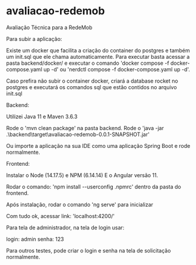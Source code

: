 # avaliacao-redemob
Avaliação Técnica para a RedeMob


Para subir a aplicação:

Existe um docker que facilita a criação do container do postgres e também um init.sql que ele chama automaticamente.
Para executar basta acessar a pasta backend/docker/ e executar o comando 'docker compose -f docker-compose.yaml up -d' ou 'nerdctl compose -f docker-compose.yaml up -d'.

Caso prefira não subir o container docker, criará a database rocket no postgres e executará os comandos sql que estão contidos no arquivo init.sql


Backend:

Utilizei Java 11 e Maven 3.6.3

Rode o 'mvn clean package' na pasta backend.
Rode o 'java -jar .\backend\target\avaliacao-redemob-0.0.1-SNAPSHOT.jar' 

Ou importe a aplicação na sua IDE como uma aplicação Spring Boot e rode normalmente.

Frontend:

Instalar o Node (14.17.5) e NPM (6.14.14) E o Angular versão 11.

Rodar o comando: 'npm install --userconfig .npmrc' dentro da pasta do frontend.

Após instalação, rodar o comando 'ng serve' para inicializar

Com tudo ok, acessar link: 'localhost:4200/'


Para tela de administrador, na tela de login usar:

login: admin
senha: 123

Para outros testes, pode criar o login e senha na tela de solicitação normalmente.